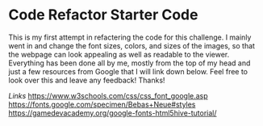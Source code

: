 # Code Refactor Starter Code
This is my first attempt in refactering the code for this challenge. I mainly went in and change the font sizes, colors, and sizes of the images, so that the webpage can look appealing as well as readable to the viewer. Everything has been done all by me, mostly from the top of my head and just a few resources from Google that I will link down below. Feel free to look over this and leave any feedback! Thanks!

*Links*
https://www.w3schools.com/css/css_font_google.asp
https://fonts.google.com/specimen/Bebas+Neue#styles
https://gamedevacademy.org/google-fonts-html5hive-tutorial/
